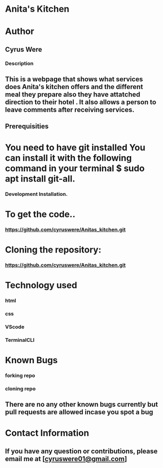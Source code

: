 # Anita's Kitchen
# Author
## Cyrus Were
### Description
## This is a webpage that shows what services does Anita's kitchen offers and the different meal they prepare also they have attatched direction to their hotel . It also allows a person to leave comments after receiving services.
## Prerequisities
# You need to have git installed You can install it with the following command in your terminal $ sudo apt install git-all.
### Development Installation.
# To get the code..
### https://github.com/cyruswere/Anitas_kitchen.git
# Cloning the repository:
### https://github.com/cyruswere/Anitas_kitchen.git
# Technology used
### html
### css
### VScode
### TerminalCLI
# Known Bugs
### forking repo
### cloning repo
## There are no any other known bugs currently but pull requests are allowed incase you spot a bug
# Contact Information
## If you have any question or contributions, please email me at [cyruswere01@gmail.com]
